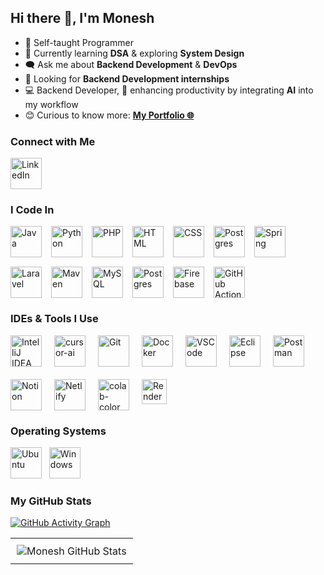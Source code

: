 
<h2>Hi there 👋, I'm Monesh</h2>

- 🙂 Self-taught Programmer  
- 🔭 Currently learning **DSA** & exploring **System Design**  
- 🗨️ Ask me about **Backend Development** & **DevOps**  
- 🚀 Looking for **Backend Development internships**  
- 💻 Backend Developer, 🚀 enhancing productivity by integrating **AI** into my workflow 
- 😊 Curious to know more: [**My Portfolio 🌐**](https://moneshgomo.netlify.app/)

### Connect with Me
<a href="https://www.linkedin.com/in/moneshgomo" target="_blank" rel="noopener noreferrer">
  <img src="https://skillicons.dev/icons?i=linkedin&theme=dark" width="50" height="50" alt="LinkedIn" />
</a>

### I Code In
<div style="display: flex; flex-wrap: wrap; justify-content: flex-start; gap: 15px;">
  <img src="https://skillicons.dev/icons?i=java" alt="Java" width="50" height="50" />
  <img src="https://skillicons.dev/icons?i=py" alt="Python" width="50" height="50" />
  <img src="https://skillicons.dev/icons?i=php" alt="PHP" width="50" height="50" />
  <img src="https://skillicons.dev/icons?i=html" alt="HTML" width="50" height="50" />
  <img src="https://skillicons.dev/icons?i=css" alt="CSS" width="50" height="50" />
  <img src="https://img.icons8.com/?size=100&id=PndQWK6M1Hjo&format=png&color=000000" alt="Postgres" width="50" height="50" />
  <img src="https://img.icons8.com/?size=100&id=90519&format=png&color=000000" alt="Spring" width="50" height="50" />
  <img src="https://skillicons.dev/icons?i=laravel" alt="Laravel" width="50" height="50" />
  <img src="https://skillicons.dev/icons?i=maven" alt="Maven" width="50" height="50" />
  <img src="https://skillicons.dev/icons?i=mysql" alt="MySQL" width="50" height="50" />
  <img src="https://skillicons.dev/icons?i=postgres" alt="Postgres" width="50" height="50" />
  <img src="https://skillicons.dev/icons?i=firebase" alt="Firebase" width="50" height="50" />
  <img src="https://skillicons.dev/icons?i=githubactions" alt="GitHub Actions" width="50" height="50" />
</div>


### IDEs & Tools I Use
<div style="display: flex; flex-wrap: wrap; justify-content: flex-start; gap: 20px;">
  <img src="https://skillicons.dev/icons?i=idea" alt="IntelliJ IDEA" width="50" height="50" />
  <img width="50" height="50" src="https://img.icons8.com/fluency/48/cursor-ai.png" alt="cursor-ai" />
  <img src="https://skillicons.dev/icons?i=git" alt="Git" width="50" height="50" />
  <img src="https://skillicons.dev/icons?i=docker" alt="Docker" width="50" height="50" />
  <img src="https://skillicons.dev/icons?i=vscode" alt="VSCode" width="50" height="50" />
  <img src="https://skillicons.dev/icons?i=eclipse" alt="Eclipse" width="50" height="50" />
  <img src="https://skillicons.dev/icons?i=postman" alt="Postman" width="50" height="50" />
  <img src="https://skillicons.dev/icons?i=notion" alt="Notion" width="50" height="50" />
  <img src="https://skillicons.dev/icons?i=netlify" alt="Netlify" width="50" height="50" />
  <img width="50" height="50" alt="colab-color" src="https://github.com/user-attachments/assets/9567f09a-69a3-4155-8b4e-1a236cc46751" />
  <img src="https://img.shields.io/badge/Render-46E3B7?style=for-the-badge&logo=render&logoColor=white" alt="Render Badge" height="40" />
</div>




### Operating Systems
<div>
  <img src="https://skillicons.dev/icons?i=ubuntu" alt="Ubuntu" width="50" height="50" />&nbsp;&nbsp;
  <img src="https://skillicons.dev/icons?i=windows" alt="Windows" width="50" height="50" />
</div>



###  My GitHub Stats
[![GitHub Activity Graph](https://github-readme-activity-graph.vercel.app/graph?username=moneshgomo&bg_color=171616&color=edd9ed&line=11c04e&point=28f0ed&area=true&hide_border=true)](https://github.com/moneshgomo)

<table align="center">
  <tr>
    <td align="center" style="padding: 10px;">
      <img src="https://github-readme-stats.vercel.app/api?username=moneshgomo&show_icons=true&theme=dark" alt="Monesh GitHub Stats" />
    </td>
  </tr>
</table>
